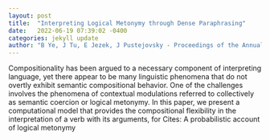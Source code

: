 ```yaml
---
layout: post
title:  "Interpreting Logical Metonymy through Dense Paraphrasing"
date:   2022-06-19 07:39:02 -0400
categories: jekyll update
author: "B Ye, J Tu, E Jezek, J Pustejovsky - Proceedings of the Annual Meeting of the , 2022"
---
```

Compositionality has been argued to a necessary component of interpreting language, yet there appear to be many linguistic phenomena that do not overtly exhibit semantic compositional behavior. One of the challenges involves the phenomena of contextual modulations referred to collectively as semantic coercion or logical metonymy. In this paper, we present a computational model that provides the compositional flexibility in the interpretation of a verb with its arguments, for 
Cites: A probabilistic account of logical metonymy